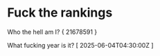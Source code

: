 # Fuck the rankings

Who the hell am I?
{ 21678591 }

What fucking year is it?
[ 2025-06-04T04:30:00Z ]
